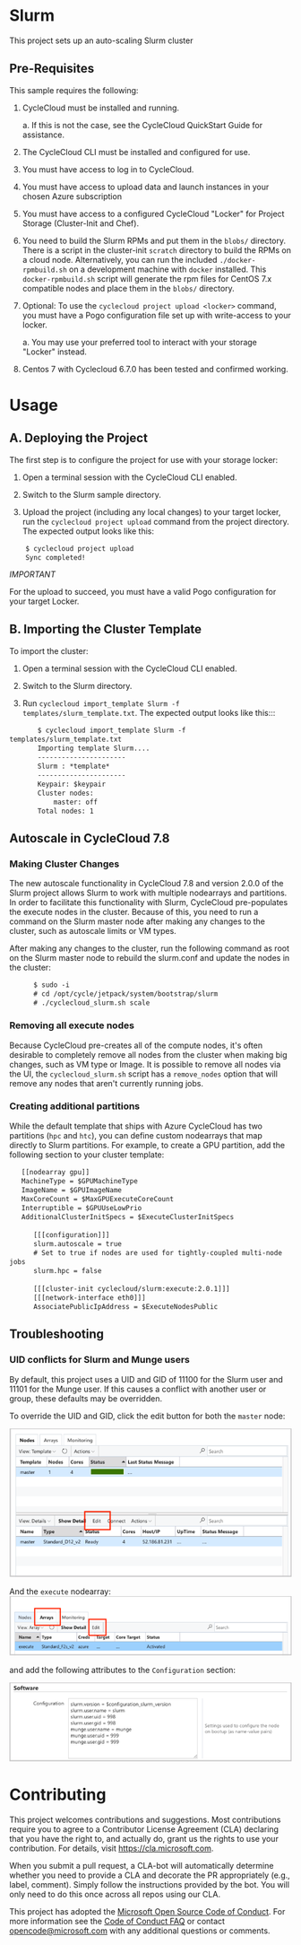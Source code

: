 
Slurm
========

This project sets up an auto-scaling Slurm cluster


Pre-Requisites
--------------

This sample requires the following:

  1. CycleCloud must be installed and running.

     a. If this is not the case, see the CycleCloud QuickStart Guide for
        assistance.

  2. The CycleCloud CLI must be installed and configured for use.

  3. You must have access to log in to CycleCloud.

  4. You must have access to upload data and launch instances in your chosen
     Azure subscription

  5. You must have access to a configured CycleCloud "Locker" for Project Storage
     (Cluster-Init and Chef).

  6. You need to build the Slurm RPMs and put them in the `blobs/` directory.
     There is a script in the cluster-init `scratch` directory to build the RPMs on a cloud node.
     Alternatively, you can run the included `./docker-rpmbuild.sh` on a development machine with
     `docker` installed.  This `docker-rpmbuild.sh` script will generate the rpm files for
     CentOS 7.x compatible nodes and place them in the `blobs/` directory.

  7. Optional: To use the `cyclecloud project upload <locker>` command, you must
     have a Pogo configuration file set up with write-access to your locker.

     a. You may use your preferred tool to interact with your storage "Locker"
        instead.


  8. Centos 7 with Cyclecloud 6.7.0 has been tested and confirmed working.



Usage
=====

A. Deploying the Project
--------------------------

The first step is to configure the project for use with your storage locker:

  1. Open a terminal session with the CycleCloud CLI enabled.

  2. Switch to the Slurm sample directory.

  3. Upload the project (including any local changes) to your target locker, run the
`cyclecloud project upload` command from the project directory.  The expected output looks like this:

```
    $ cyclecloud project upload
    Sync completed!
```

*IMPORTANT*

For the upload to succeed, you must have a valid Pogo configuration for your target Locker.


B. Importing the Cluster Template
---------------------------------

To import the cluster:

  1. Open a terminal session with the CycleCloud CLI enabled.

  2. Switch to the Slurm directory.

  3. Run ``cyclecloud import_template Slurm -f templates/slurm_template.txt``.  The
     expected output looks like this:::

```
       $ cyclecloud import_template Slurm -f templates/slurm_template.txt
       Importing template Slurm....
       ----------------------
       Slurm : *template*
       ----------------------
       Keypair: $keypair
       Cluster nodes:
           master: off
       Total nodes: 1
```

## Autoscale in CycleCloud 7.8
### Making Cluster Changes
The new autoscale functionality in CycleCloud 7.8 and version 2.0.0 of the Slurm project allows Slurm to work with multiple nodearrays and partitions. In order to facilitate this functionality with Slurm, CycleCloud pre-populates the execute nodes in the cluster. Because of this, you need to run a command on the Slurm master node after making any changes to the cluster, such as autoscale limits or VM types.

After making any changes to the cluster, run the following command as root on the Slurm master node to rebuild the slurm.conf and update the nodes in the cluster:

```
      $ sudo -i
      # cd /opt/cycle/jetpack/system/bootstrap/slurm
      # ./cyclecloud_slurm.sh scale
```

### Removing all execute nodes
Because CycleCloud pre-creates all of the compute nodes, it's often desirable to completely remove all nodes from the cluster when making big changes, such as VM type or Image. It is possible to remove all nodes via the UI, the `cyclecloud_slurm.sh` script has a `remove_nodes` option that will remove any nodes that aren't currently running jobs.

### Creating additional partitions
While the default template that ships with Azure CycleCloud has two partitions (`hpc` and `htc`), you can define custom nodearrays that map directly to Slurm partitions. For example, to create a GPU partition, add the following section to your cluster template:

```
   [[nodearray gpu]]
   MachineType = $GPUMachineType
   ImageName = $GPUImageName
   MaxCoreCount = $MaxGPUExecuteCoreCount
   Interruptible = $GPUUseLowPrio
   AdditionalClusterInitSpecs = $ExecuteClusterInitSpecs

      [[[configuration]]]
      slurm.autoscale = true
      # Set to true if nodes are used for tightly-coupled multi-node jobs
      slurm.hpc = false

      [[[cluster-init cyclecloud/slurm:execute:2.0.1]]]
      [[[network-interface eth0]]]
      AssociatePublicIpAddress = $ExecuteNodesPublic
```

## Troubleshooting

### UID conflicts for Slurm and Munge users

By default, this project uses a UID and GID of 11100 for the Slurm user and 11101 for the Munge user. If this causes a conflict with another user or group, these defaults may be overridden.

To override the UID and GID, click the edit button for both the `master` node:

![Alt](/images/masternodeedit.png "Edit Master")

And the `execute` nodearray:
![Alt](/images/nodearraytab.png "Edit nodearray")

 and add the following attributes to the `Configuration` section:


![Alt](/images/nodearrayedit.png "Edit configuration")


# Contributing

This project welcomes contributions and suggestions.  Most contributions require you to agree to a
Contributor License Agreement (CLA) declaring that you have the right to, and actually do, grant us
the rights to use your contribution. For details, visit https://cla.microsoft.com.

When you submit a pull request, a CLA-bot will automatically determine whether you need to provide
a CLA and decorate the PR appropriately (e.g., label, comment). Simply follow the instructions
provided by the bot. You will only need to do this once across all repos using our CLA.

This project has adopted the [Microsoft Open Source Code of Conduct](https://opensource.microsoft.com/codeofconduct/).
For more information see the [Code of Conduct FAQ](https://opensource.microsoft.com/codeofconduct/faq/) or
contact [opencode@microsoft.com](mailto:opencode@microsoft.com) with any additional questions or comments.

